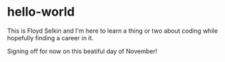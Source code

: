 # hello-world

This is Floyd Selkin and I'm here to learn a thing or two about coding while hopefully finding a career in it.

Signing off for now on this beatiful day of November!
